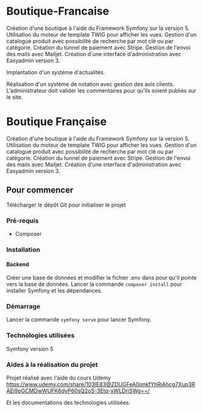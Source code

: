 # Boutique-Francaise

Création d'une boutique à l'aide du Framework Symfony sur la version 5. Utilisation du moteur de template TWIG pour afficher les vues.
Gestion d'un catalogue produit avec possibilité de recherche par mot clé ou par catégorie. Création du tunnel de paiement avec Stripe.
Gestion de l'envoi des mails avec Mailjet. Création d'une interface d'administration avec Easyadmin version 3.

Implantation d'un système d'actualités.

Réalisation d'un système de notation avec gestion des avis clients. L'administrateur doit valider les commentaires pour qu'ils soient publiés sur le site.

# Boutique Française

Création d'une boutique à l'aide du Framework Symfony sur la version 5. Utilisation du moteur de template TWIG pour afficher les vues.
Gestion d'un catalogue produit avec possibilité de recherche par mot clé ou par catégorie. Création du tunnel de paiement avec Stripe.
Gestion de l'envoi des mails avec Mailjet. Création d'une interface d'administration avec Easyadmin version 3.

## Pour commencer

Télécharger le dépôt Git pour initialiser le projet

### Pré-requis

- Composer

### Installation

#### Backend
Créer une base de données et modifier le fichier .env dans pour qu'il pointe vers la base de données.
Lancer la commande ``composer install`` pour installer Symfony et les dépendances.

### Démarrage

Lancer la commande ``symfony serve`` pour lancer Symfony.

### Technologies utilisées

Symfony version 5

### Aides à la réalisation du projet

Projet réalisé avec l'aide du cours Udemy
https://www.udemy.com/share/103IE83@ZDUGFeA0qnkfYhRjAhcg7Xup3RAEj9pGCMDwWUFK6dyP60sQ2oS-3Etq-xWLDriSWg==/

Et les documentations des technologies utilisées.
